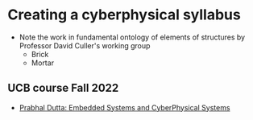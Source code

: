 # Creating a cyberphysical syllabus
- Note the work in fundamental ontology of elements of structures by Professor David Culler's working group
  - Brick
  - Mortar

## UCB course Fall 2022
  - [Prabhal Dutta: Embedded Systems and CyberPhysical Systems](https://classes.berkeley.edu/content/2022-fall-eecs-149-001-lec-001)
